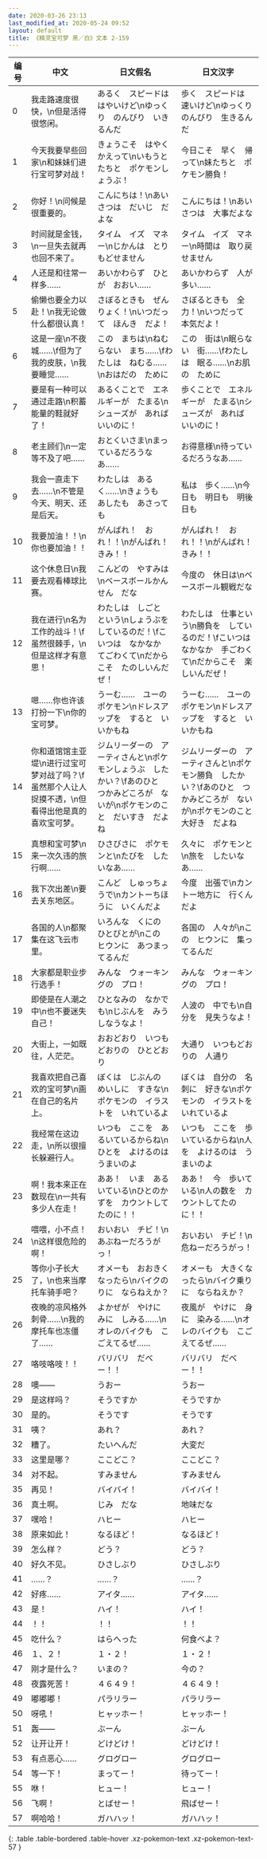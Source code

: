 ```yaml
---
date: 2020-03-26 23:13
last_modified_at: 2020-05-24 09:52
layout: default
title: 《精灵宝可梦 黑／白》文本 2-159
---
```

| 编号 | 中文 | 日文假名 | 日文汉字 |
| ---- | ---- | ---- | --- |
| 0 | 我走路速度很快，\n但是活得很悠闲。 | あるく　スピードは　はやいけど\nゆっくり　のんびり　いきるんだ | 歩く　スピードは　速いけど\nゆっくり　のんびり　生きるんだ |
| 1 | 今天我要早些回家\n和妹妹们进行宝可梦对战！ | きょうこそ　はやく　かえって\nいもうとたちと　ポケモンしょうぶ！ | 今日こそ　早く　帰って\n妹たちと　ポケモン勝負！ |
| 2 | 你好！\n问候是很重要的。 | こんにちは！\nあいさつは　だいじ　だよな | こんにちは！\nあいさつは　大事だよな |
| 3 | 时间就是金钱，\n一旦失去就再也回不来了。 | タイム　イズ　マネー\nじかんは　とりもどせません | タイム　イズ　マネー\n時間は　取り戻せません |
| 4 | 人还是和往常一样多…… | あいかわらず　ひとが　おおい…… | あいかわらず　人が　多い…… |
| 5 | 偷懒也要全力以赴！\n我无论做什么都很认真！ | さぼるときも　ぜんりょく！\nいつだって　ほんき　だよ！ | さぼるときも　全力！\nいつだって　本気だよ！ |
| 6 | 这是一座\n不夜城……\f但为了我的皮肤，\n我要睡觉…… | この　まちは\nねむらない　まち……\fわたしは　ねむる……\nおはだの　ために | この　街は\n眠らない　街……\fわたしは　眠る……\nお肌の　ために |
| 7 | 要是有一种可以通过走路\n积蓄能量的鞋就好了！ | あるくことで　エネルギーが　たまる\nシューズが　あれば　いいのに！ | 歩くことで　エネルギーが　たまる\nシューズが　あれば　いいのに！ |
| 8 | 老主顾们\n一定等不及了吧…… | おとくいさま\nまっているだろうなあ…… | お得意様\n待っているだろうなあ…… |
| 9 | 我会一直走下去……\n不管是今天、明天、还是后天。 | わたしは　あるく……\nきょうも　あしたも　あさっても | 私は　歩く……\n今日も　明日も　明後日も |
| 10 | 我要加油！！\n你也要加油！！ | がんばれ！　おれ！！\nがんばれ！　きみ！！ | がんばれ！　おれ！！\nがんばれ！　きみ！！ |
| 11 | 这个休息日\n我要去观看棒球比赛。 | こんどの　やすみは\nベースボールかんせん　だな | 今度の　休日は\nベースボール観戦だな |
| 12 | 我在进行\n名为工作的战斗！\f虽然很棘手，\n但是这样才有意思！ | わたしは　しごと　という\nしょうぶを　しているのだ！\fこいつは　なかなか　てごわくて\nだからこそ　たのしいんだぜ！ | わたしは　仕事という\n勝負を　しているのだ！\fこいつは　なかなか　手ごわくて\nだからこそ　楽しいんだぜ！ |
| 13 | 嗯……你也许该打扮一下\n你的宝可梦。 | うーむ……　ユーの　ポケモン\nドレスアップを　すると　いいかもね | うーむ……　ユーの　ポケモン\nドレスアップを　すると　いいかもね |
| 14 | 你和道馆馆主亚堤\n进行过宝可梦对战了吗？\f虽然那个人让人捉摸不透，\n但看得出他是真的喜欢宝可梦。 | ジムリーダーの　アーティさんと\nポケモンしょうぶ　したかい？\fあのひと　つかみどころが　ないが\nポケモンのこと　だいすき　だよね | ジムリーダーの　アーティさんと\nポケモン勝負　したかい？\fあのひと　つかみどころが　ないが\nポケモンのこと　大好き　だよね |
| 15 | 真想和宝可梦\n来一次久违的旅行啊…… | ひさびさに　ポケモンと\nたびを　したいなあ…… | 久々に　ポケモンと\n旅を　したいなあ…… |
| 16 | 我下次出差\n要去关东地区。 | こんど　しゅっちょうで\nカントーちほうに　いくんだよ | 今度　出張で\nカントー地方に　行くんだよ |
| 17 | 各国的人\n都聚集在这飞云市里。 | いろんな　くにの　ひとびとが\nこの　ヒウンに　あつまってるんだ | 各国の　人々が\nこの　ヒウンに　集ってるんだ |
| 18 | 大家都是职业步行选手！ | みんな　ウォーキングの　プロ！ | みんな　ウォーキングの　プロ！ |
| 19 | 即使是在人潮之中\n也不要迷失自己！ | ひとなみの　なかでも\nじぶんを　みうしなうなよ！ | 人波の　中でも\n自分を　見失うなよ！ |
| 20 | 大街上，一如既往，人茫茫。 | おおどおり　いつもどおりの　ひとどおり | 大通り　いつもどおりの　人通り |
| 21 | 我喜欢把自己喜欢的宝可梦\n画在自己的名片上。 | ぼくは　じぶんの　めいしに　すきな\nポケモンの　イラストを　いれているよ | ぼくは　自分の　名刺に　好きな\nポケモンの　イラストを　いれているよ |
| 22 | 我经常在这边走，\n所以很擅长躲避行人。 | いつも　ここを　あるいているからね\nひとを　よけるのは　うまいのよ | いつも　ここを　歩いているからね\n人を　よけるのは　うまいのよ |
| 23 | 啊！我本来正在数现在\n一共有多少人在走！ | ああ！　いま　あるいている\nひとのかずを　カウントしてたのに！！ | ああ！　今　歩いている\n人の数を　カウントしてたのに！！ |
| 24 | 喂喂，小不点！\n这样很危险的啊！ | おいおい　チビ！\nあぶねーだろうがっ！ | おいおい　チビ！\n危ねーだろうがっ！ |
| 25 | 等你小子长大了，\n也来当摩托车骑手吧？ | オメーも　おおきくなったら\nバイクのりに　ならねえか？ | オメーも　大きくなったら\nバイク乗りに　ならねえか？ |
| 26 | 夜晚的凉风格外刺骨……\n我的摩托车也冻僵了…… | よかぜが　やけに　みに　しみる……\nオレのバイクも　こごえてるぜ…… | 夜風が　やけに　身に　染みる……\nオレのバイクも　こごえてるぜ…… |
| 27 | 咯吱咯吱！！ | バリバリ　だべー！！ | バリバリ　だべー！！ |
| 28 | 噢—— | うおー | うおー |
| 29 | 是这样吗？ | そうですか | そうですか |
| 30 | 是的。 | そうです | そうです |
| 31 | 咦？ | あれ？ | あれ？ |
| 32 | 糟了。 | たいへんだ | 大変だ |
| 33 | 这里是哪？ | ここどこ？ | ここどこ？ |
| 34 | 对不起。 | すみません | すみません |
| 35 | 再见！ | バイバイ！ | バイバイ！ |
| 36 | 真土啊。 | じみ　だな | 地味だな |
| 37 | 嘿哈！ | ハヒー | ハヒー |
| 38 | 原来如此！ | なるほど！ | なるほど！ |
| 39 | 怎么样？ | どう？ | どう？ |
| 40 | 好久不见。 | ひさしぶり | ひさしぶり |
| 41 | ……？ | ……？ | ……？ |
| 42 | 好疼…… | アイタ…… | アイタ…… |
| 43 | 是！ | ハイ！ | ハイ！ |
| 44 | ！！ | ！！ | ！！ |
| 45 | 吃什么？ | はらへった | 何食べよ？ |
| 46 | １、２！ | １・２！ | １・２！ |
| 47 | 刚才是什么？ | いまの？ | 今の？ |
| 48 | 夜露死苦！ | ４６４９！ | ４６４９！ |
| 49 | 嘟嘟嘟！ | パラリラー | パラリラー |
| 50 | 呀吼！ | ヒャッホー！ | ヒャッホー！ |
| 51 | 轰—— | ぶーん | ぶーん |
| 52 | 让开让开！ | どけどけ！ | どけどけ！ |
| 53 | 有点恶心…… | グログロー | グログロー |
| 54 | 等一下！ | まってー！ | 待ってー！ |
| 55 | 咻！ | ヒュー！ | ヒュー！ |
| 56 | 飞啊！ | とばせー！ | 飛ばせー！ |
| 57 | 啊哈哈！ | ガハハッ！ | ガハハッ！ |
{: .table .table-bordered .table-hover .xz-pokemon-text .xz-pokemon-text-57 }